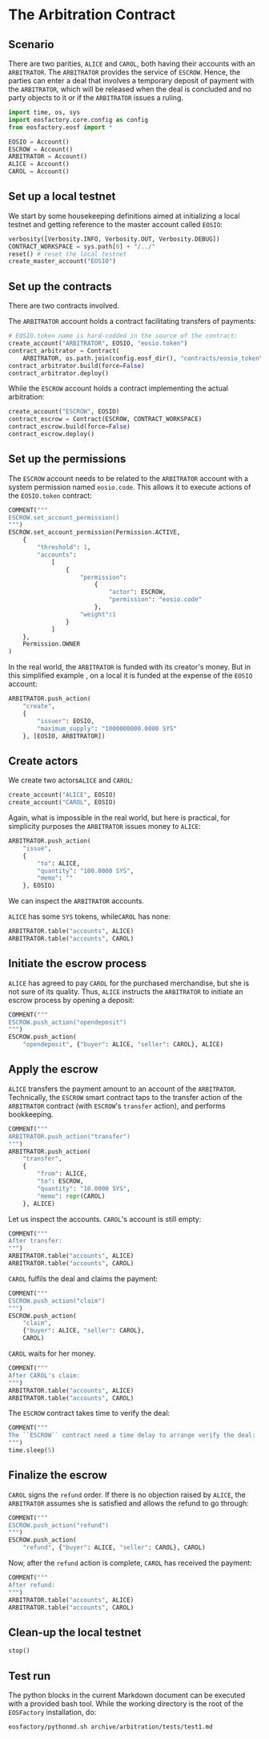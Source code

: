 # The Arbitration Contract

## Scenario

There are two parities, `ALICE` and `CAROL`, both having their accounts with an `ARBITRATOR`. The `ARBITRATOR` provides the service of `ESCROW`. Hence, the parties can enter a deal that involves a temporary deposit of payment with the `ARBITRATOR`, which will be released when the deal is concluded and no party objects to it or if the `ARBITRATOR` issues a ruling.

```python
import time, os, sys
import eosfactory.core.config as config
from eosfactory.eosf import *

EOSIO = Account()
ESCROW = Account()
ARBITRATOR = Account()
ALICE = Account()
CAROL = Account()
```

## Set up a local testnet

We start by some housekeeping definitions aimed at initializing a local testnet and getting reference to the master account called `EOSIO`:

```python
verbosity([Verbosity.INFO, Verbosity.OUT, Verbosity.DEBUG])
CONTRACT_WORKSPACE = sys.path[0] + "/../"
reset() # reset the local testnet
create_master_account("EOSIO")
```

## Set up the contracts

There are two contracts involved.

The `ARBITRATOR` account holds a contract facilitating transfers of payments:

```python
# EOSIO.token name is hard-codded in the source of the contract:
create_account("ARBITRATOR", EOSIO, "eosio.token")
contract_arbitrator = Contract(
    ARBITRATOR, os.path.join(config.eosf_dir(), "contracts/eosio_token"))
contract_arbitrator.build(force=False)
contract_arbitrator.deploy()
```

While the `ESCROW` account holds a contract implementing the actual arbitration:
```python
create_account("ESCROW", EOSIO)
contract_escrow = Contract(ESCROW, CONTRACT_WORKSPACE)
contract_escrow.build(force=False)
contract_escrow.deploy()
```

## Set up the permissions

The `ESCROW` account needs to be related to the `ARBITRATOR` account with a system permission named `eosio.code`. This allows it to execute actions of the `EOSIO.token` contract:

```python
COMMENT("""
ESCROW.set_account_permission()
""")
ESCROW.set_account_permission(Permission.ACTIVE,
    {
        "threshold": 1,
        "accounts": 
            [
                {
                    "permission": 
                        {
                            "actor": ESCROW,
                            "permission": "eosio.code"
                        },
                    "weight":1
                }
            ]
    },
    Permission.OWNER
)
```

In the real world, the `ARBITRATOR` is funded with its creator's money. But in this simplified example , on a local it is funded at the expense of the `EOSIO` account:

```python
ARBITRATOR.push_action(
    "create", 
    {
        "issuer": EOSIO, 
        "maximum_supply": "1000000000.0000 SYS"
    }, [EOSIO, ARBITRATOR])
```

## Create actors

We create two actors`ALICE` and `CAROL`:

```python
create_account("ALICE", EOSIO)
create_account("CAROL", EOSIO)
```

Again, what is impossible in the real world, but here is practical, for simplicity purposes the `ARBITRATOR` issues money to `ALICE`:

```python
ARBITRATOR.push_action(
    "issue", 
    {
        "to": ALICE, 
        "quantity": "100.0000 SYS", 
        "memo": ""
    }, EOSIO)
```

We can inspect the `ARBITRATOR` accounts.

`ALICE` has some `SYS` tokens, while`CAROL` has none:

```python
ARBITRATOR.table("accounts", ALICE)
ARBITRATOR.table("accounts", CAROL)
```

## Initiate the escrow process

`ALICE` has agreed to pay `CAROL` for the purchased merchandise, but she is not sure of its quality. Thus, `ALICE` instructs the `ARBITRATOR` to initiate an escrow process by opening a deposit:

```python
COMMENT("""
ESCROW.push_action("opendeposit")
""")
ESCROW.push_action(
    "opendeposit", {"buyer": ALICE, "seller": CAROL}, ALICE)
```

## Apply the escrow

`ALICE` transfers the payment amount to an account of the `ARBITRATOR`. Technically, the `ESCROW` smart contract taps to the transfer action of the `ARBITRATOR` contract (with `ESCROW`'s `transfer` action), and performs bookkeeping.

```python
COMMENT("""
ARBITRATOR.push_action("transfer")
""")
ARBITRATOR.push_action(
    "transfer", 
    {
        "from": ALICE, 
        "to": ESCROW, 
        "quantity": "10.0000 SYS", 
        "memo": repr(CAROL)
    }, ALICE)
```

Let us inspect the accounts. `CAROL`'s account is still empty:

```python
COMMENT("""
After transfer:
""")
ARBITRATOR.table("accounts", ALICE)
ARBITRATOR.table("accounts", CAROL)
```

`CAROL` fulfils the deal and claims the payment:

```python
COMMENT("""
ESCROW.push_action("claim")
""")
ESCROW.push_action(
    "claim", 
    {"buyer": ALICE, "seller": CAROL}, 
    CAROL)
```

`CAROL` waits for her money.

```python
COMMENT("""
After CAROL's claim:
""")
ARBITRATOR.table("accounts", ALICE)
ARBITRATOR.table("accounts", CAROL)
```

The `ESCROW` contract takes time to verify the deal:

```python
COMMENT("""
The ``ESCROW`` contract need a time delay to arrange verify the deal:
""")
time.sleep(5)
```

## Finalize the escrow

`CAROL` signs the `refund` order. If there is no objection raised by `ALICE`, the `ARBITRATOR` assumes she is satisfied and allows the refund to go through:

```python
COMMENT("""
ESCROW.push_action("refund")
""")
ESCROW.push_action(
    "refund", {"buyer": ALICE, "seller": CAROL}, CAROL)
```

Now, after the `refund` action is complete, `CAROL` has received the payment:
```python
COMMENT("""
After refund:
""")
ARBITRATOR.table("accounts", ALICE)
ARBITRATOR.table("accounts", CAROL)
```

## Clean-up the local testnet

```python
stop()
```

## Test run

The python blocks in the current Markdown document can be executed with a provided bash tool. While the working directory is the root of the `EOSFactory` installation, do:

```bash
eosfactory/pythonmd.sh archive/arbitration/tests/test1.md
```